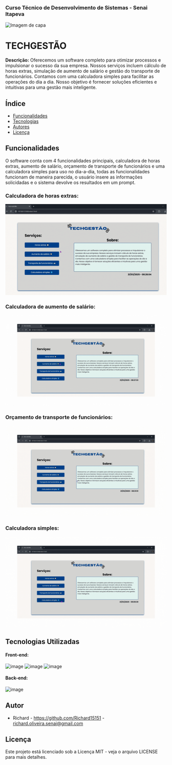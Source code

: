 
### Curso Técnico de Desenvolvimento de Sistemas - Senai Itapeva
![Imagem de capa]()
# TECHGESTÃO
**Descrição:**
Oferecemos um software completo para otimizar processos e impulsionar o sucesso da sua empresa. Nossos serviços incluem cálculo de horas extras, simulação de aumento de salário e gestão do transporte de funcionários. Contamos com uma calculadora simples para facilitar as operações do dia a dia. Nosso objetivo é fornecer soluções eficientes e intuitivas para uma gestão mais inteligente.
## Índice
* [Funcionalidades](#funcionalidades)
* [Tecnologias](#tecnologias-utilizadas)
* [Autores](#autor)
* [Licença](#licença)
## Funcionalidades
O software conta com 4 funcionalidades principais, calculadora de horas extras, aumento de salário, orçamento de transporte de funcionários e uma calculadora simples para uso no dia-a-dia, todas as funcionalidades funcionam de maneira parecida, o usuário insere as informações solicidadas e o sistema devolve os resultados em um prompt.
### Calculadora de horas extras:
![gif horasextras](/gifs/1.gif)
### Calculadora de aumento de salário:
![gif aumentosalário](/gifs/2.gif)
### Orçamento de transporte de funcionários:
![gif transportefuncionários](/gifs/3.gif)
### Calculadora simples:
![gif calculadora](/gifs/4.gif)
## Tecnologias Utilizadas
#### Front-end:
![image](https://img.shields.io/badge/HTML5-E34F26?style=for-the-badge&logo=html5&logoColor=white)
![image](https://img.shields.io/badge/CSS3-1572B6?style=for-the-badge&logo=css3&logoColor=white)
![image](https://img.shields.io/badge/JavaScript-323330?style=for-the-badge&logo=javascript&logoColor=F7DF1E)
#### Back-end:
![image](https://img.shields.io/badge/JavaScript-323330?style=for-the-badge&logo=javascript&logoColor=F7DF1E)
## Autor
- Richard - https://github.com/Richard15151 - richard.oliveira.senai@gmail.com
## Licença
Este projeto está licenciado sob a Licença MIT - veja o arquivo LICENSE para mais detalhes.
